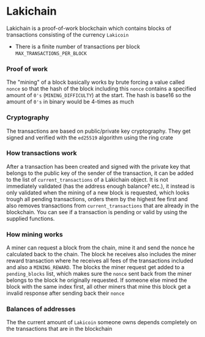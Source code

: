 # Lakichain

Lakichain is a proof-of-work blockchain which contains blocks of transactions consisting of the currency ``` Lakicoin ```
- There is a finite number of transactions per block ``` MAX_TRANSACTIONS_PER_BLOCK ```

### Proof of work
The "mining" of a block basically works by brute forcing a value called ``` nonce ``` so that the hash of the block including this ``` nonce ``` contains
a specified amount of ``` 0's ``` (``` MINING_DIFFICULTY ```) at the start. The hash is base16 so the amount of ``` 0's ``` in binary would be 4-times as much

 ### Cryptography
The transactions are based on public/private key cryptography. They get signed and verified with the ``` ed25519 ``` algorithm using the ring crate

### How transactions work
After a transaction has been created and signed with the private key that belongs to the public key of the sender of the transaction, it can
be added to the list of ``` current_transactions ``` of a Lakichain object. It is not immediately validated (has the address enough balance? etc.),
it instead is only validated when the mining of a new block is requested, which looks trough all pending transactions, orders them
by the highest fee first and also removes transactions from ``` current_transactions ``` that are already in the blockchain.
You can see if a transaction is pending or valid by using the supplied functions.

### How mining works
A miner can request a block from the chain, mine it and send the nonce he calculated back to the chain. The block he receives also includes
the miner reward transaction where he receives all fees of the transactions included and also a ``` MINING_REWARD ```.
The blocks the miner request get added to a ``` pending_blocks ``` list, which makes sure the ``` nonce ``` sent back from the miner belongs to
the block he originally requested. If someone else mined the block with the same index first, all other miners that mine this block get a invalid response after
sending back their ``` nonce ```

### Balances of addresses
The the current amount of ``` Lakicoin ``` someone owns depends completely on the transactions that are in the blockchain
